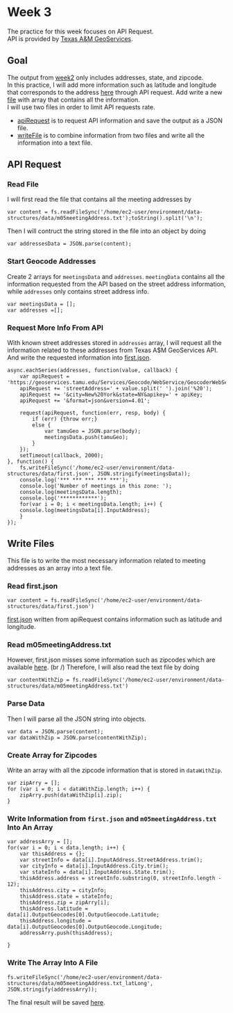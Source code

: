 # Week 3
The practice for this week focuses on API Request. <br />
API is provided by [Texas A&M GeoServices](http://geoservices.tamu.edu/Services/Geocode/WebService/). <br />
## Goal
The output from [week2](https://github.com/yiranni/data-structures/blob/master/data/m05meetingAddress.txt]) only includes addresses, state, and zipcode. 
<br />
In this practice, I will add more information such as latitude and longitude that corresponds to the address [here](https://github.com/yiranni/data-structures/blob/master/data/m05meetingAddress.txt]) through API request. Add write a new [file](https://github.com/yiranni/data-structures/blob/master/data-structures/data/m05meetingAddress-latlong.txt) with array that contains all the information.<br />
I will use two files in order to limit API requests rate. 
- [apiRequest](https://github.com/yiranni/data-structures/blob/master/data-structures/week3/apiRequest.js) is to request API information and save the output as a JSON file.
- [writeFile](https://github.com/yiranni/data-structures/blob/master/data-structures/week3/writeFile.js) is to combine information from two files and write all the information into a text file.

## API Request
### Read File
I will first read the file that contains all the meeting addresses by
```
var content = fs.readFileSync('/home/ec2-user/environment/data-structures/data/m05meetingAddress.txt');toString().split('\n');
```
Then I will contruct the string stored in the file into an object by doing
```
var addressesData = JSON.parse(content);
```
### Start Geocode Addresses
Create 2 arrays for `meetingsData` and `addresses`. `meetingData` contains all the information requested from the API based on the street address information, while `addresses` only contains street address info.
```
var meetingsData = [];
var addresses =[];
```

### Request More Info From API
With known street addresses stored in `addresses` array, I will request all the information related to these addresses from Texas A$M GeoServices API. And write the requested information into [first.json](https://github.com/yiranni/data-structures/blob/master/data-structures/data/first.json).
```
async.eachSeries(addresses, function(value, callback) {
    var apiRequest = 'https://geoservices.tamu.edu/Services/Geocode/WebService/GeocoderWebServiceHttpNonParsed_V04_01.aspx?';
    apiRequest += 'streetAddress=' + value.split(' ').join('%20');
    apiRequest += '&city=New%20York&state=NY&apikey=' + apiKey;
    apiRequest += '&format=json&version=4.01';

    request(apiRequest, function(err, resp, body) {
        if (err) {throw err;}
        else {
            var tamuGeo = JSON.parse(body);
            meetingsData.push(tamuGeo);
        }
    });
    setTimeout(callback, 2000);
}, function() {
    fs.writeFileSync('/home/ec2-user/environment/data-structures/data/first.json', JSON.stringify(meetingsData));
    console.log('*** *** *** *** ***');
    console.log('Number of meetings in this zone: ');
    console.log(meetingsData.length);
    console.log('************');
    for(var i = 0; i < meetingsData.length; i++) {
    console.log(meetingsData[i].InputAddress);
    }
});
```
## Write Files
This file is to write the most necessary information related to meeting addresses as an array into a text file.
### Read first.json
```
var content = fs.readFileSync('/home/ec2-user/environment/data-structures/data/first.json')
```
[first.json](https://github.com/yiranni/data-structures/blob/master/data-structures/data/first.json) written from apiRequest contains information such as latitude and longitude.
### Read m05meetingAddress.txt
However, first.json misses some information such as zipcodes which are available [here](https://github.com/yiranni/data-structures/blob/master/data-structures/data/m05meetingAddress.txt). (br /)
Therefore, I will also read the text file by doing 
```
var contentWithZip = fs.readFileSync('/home/ec2-user/environment/data-structures/data/m05meetingAddress.txt')
```
### Parse Data
Then I will parse all the JSON string into objects.
```
var data = JSON.parse(content);
var dataWithZip = JSON.parse(contentWithZip);
```
### Create Array for Zipcodes
Write an array with all the zipcode information that is stored in `dataWithZip`.
```
var zipArry = [];
for (var i = 0; i < dataWithZip.length; i++) {
    zipArry.push(dataWithZip[i].zip);
}
```
### Write Information from `first.json` and `m05meetingAddress.txt` Into An Array
```
var addressArry = [];
for(var i = 0; i < data.length; i++) {
    var thisAddress = {};
    var streetInfo = data[i].InputAddress.StreetAddress.trim();
    var cityInfo = data[i].InputAddress.City.trim();
    var stateInfo = data[i].InputAddress.State.trim();
    thisAddress.address = streetInfo.substring(0, streetInfo.length - 12);
    thisAddress.city = cityInfo;
    thisAddress.state = stateInfo;
    thisAddress.zip = zipArry[i];
    thisAddress.latitude = data[i].OutputGeocodes[0].OutputGeocode.Latitude;
    thisAddress.longitude = data[i].OutputGeocodes[0].OutputGeocode.Longitude;
    addressArry.push(thisAddress);
    
}
```
### Write The Array Into A File
```
fs.writeFileSync('/home/ec2-user/environment/data-structures/data/m05meetingAddress.txt_latLong', JSON.stringify(addressArry));
```
The final result will be saved [here](https://github.com/yiranni/data-structures/blob/master/data-structures/data/m05meetingAddress-latlong.txt).



